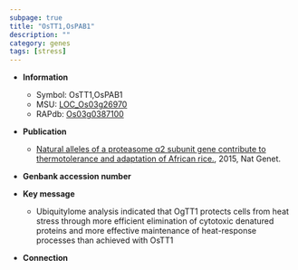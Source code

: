 ```yaml
---
subpage: true
title: "OsTT1,OsPAB1"
description: ""
category: genes
tags: [stress]
---
```


* **Information**  
    + Symbol: OsTT1,OsPAB1  
    + MSU: [LOC_Os03g26970](http://rice.plantbiology.msu.edu/cgi-bin/ORF_infopage.cgi?orf=LOC_Os03g26970)  
    + RAPdb: [Os03g0387100](http://rapdb.dna.affrc.go.jp/viewer/gbrowse_details/irgsp1?name=Os03g0387100)  

* **Publication**  
    + [Natural alleles of a proteasome α2 subunit gene contribute to thermotolerance and adaptation of African rice.](http://www.ncbi.nlm.nih.gov/pubmed?term=Natural+alleles+of+a+proteasome+α2+subunit+gene+contribute+to+thermotolerance+and+adaptation+of+African+rice.%5BTitle%5D), 2015, Nat Genet.

* **Genbank accession number**  

* **Key message**  
    + Ubiquitylome analysis indicated that OgTT1 protects cells from heat stress through more efficient elimination of cytotoxic denatured proteins and more effective maintenance of heat-response processes than achieved with OsTT1

* **Connection**  



